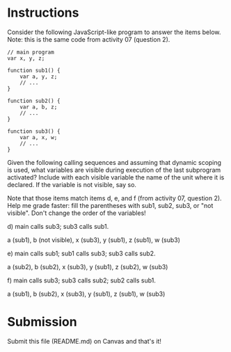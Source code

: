 # Instructions

Consider the following JavaScript-like program to answer the items below. Note: this is the same code from activity 07 (question 2). 

```
// main program
var x, y, z;

function sub1() {
    var a, y, z;
    // ... 
}

function sub2() {
    var a, b, z;
    // ...
}

function sub3() {
    var a, x, w;
    // ...
}
```

Given the following calling sequences and assuming that dynamic scoping is used, what variables are visible during execution of the last subprogram activated? Include with each visible variable the name of the unit where it is declared. If the variable is not visible, say so.  

Note that those items match items d, e, and f (from activity 07, question 2). Help me grade faster: fill the parentheses with sub1, sub2, sub3, or "not visible". Don't change the order of the variables!

d) main calls sub3; sub3 calls sub1.  

a (sub1), b (not visible), x (sub3), y (sub1), z (sub1), w (sub3) 

e) main calls sub1; sub1 calls sub3; sub3 calls sub2. 

a (sub2), b (sub2), x (sub3), y (sub1), z (sub2), w (sub3) 
 
f) main calls sub3; sub3 calls sub2; sub2 calls sub1.  

a (sub1), b (sub2), x (sub3), y (sub1), z (sub1), w (sub3) 

# Submission

Submit this file (README.md) on Canvas and that's it!
